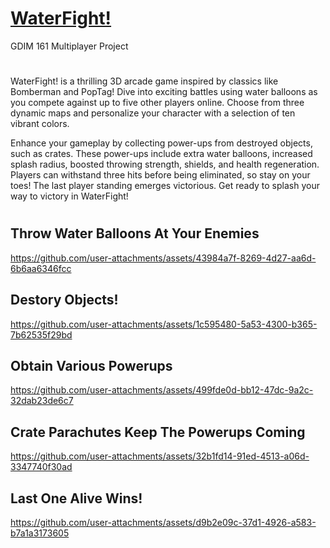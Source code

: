 # [WaterFight!](https://edwin-aguirre.itch.io/waterfight)

GDIM 161 Multiplayer Project 

#
WaterFight! is a thrilling 3D arcade game inspired by classics like Bomberman and PopTag! Dive into exciting battles using water balloons as you compete against up to five other players online. Choose from three dynamic maps and personalize your character with a selection of ten vibrant colors.

Enhance your gameplay by collecting power-ups from destroyed objects, such as crates. These power-ups include extra water balloons, increased splash radius, boosted throwing strength, shields, and health regeneration. Players can withstand three hits before being eliminated, so stay on your toes! The last player standing emerges victorious. Get ready to splash your way to victory in WaterFight!
#

## **Throw Water Balloons At Your Enemies**
https://github.com/user-attachments/assets/43984a7f-8269-4d27-aa6d-6b6aa6346fcc

## **Destory Objects!**
https://github.com/user-attachments/assets/1c595480-5a53-4300-b365-7b62535f29bd

## **Obtain Various Powerups**
https://github.com/user-attachments/assets/499fde0d-bb12-47dc-9a2c-32dab23de6c7

## **Crate Parachutes Keep The Powerups Coming**
https://github.com/user-attachments/assets/32b1fd14-91ed-4513-a06d-3347740f30ad

## **Last One Alive Wins!**
https://github.com/user-attachments/assets/d9b2e09c-37d1-4926-a583-b7a1a3173605
